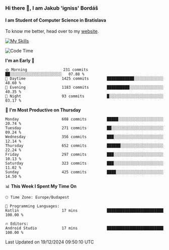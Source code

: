 ### Hi there 👋, I am Jakub 'igniss' Bordáš

#### I am Student of Computer Science in Bratislava
To know me better, head over to my [website](https://bordas.sk).

[![My Skills](https://skillicons.dev/icons?i=js,html,css,figma,svelte,java,kotlin,python,postgresql,typescript,nest,nodejs)](https://bordas.sk)


<!--START_SECTION:waka-->
![Code Time](http://img.shields.io/badge/Code%20Time-1%2C612%20hrs%2026%20mins-blue)

**I'm an Early 🐤** 

```text
🌞 Morning                231 commits         ██░░░░░░░░░░░░░░░░░░░░░░░   07.88 % 
🌆 Daytime                1425 commits        ████████████░░░░░░░░░░░░░   48.60 % 
🌃 Evening                1183 commits        ██████████░░░░░░░░░░░░░░░   40.35 % 
🌙 Night                  93 commits          █░░░░░░░░░░░░░░░░░░░░░░░░   03.17 % 
```
📅 **I'm Most Productive on Thursday** 

```text
Monday                   608 commits         █████░░░░░░░░░░░░░░░░░░░░   20.74 % 
Tuesday                  271 commits         ██░░░░░░░░░░░░░░░░░░░░░░░   09.24 % 
Wednesday                356 commits         ███░░░░░░░░░░░░░░░░░░░░░░   12.14 % 
Thursday                 652 commits         ██████░░░░░░░░░░░░░░░░░░░   22.24 % 
Friday                   297 commits         ███░░░░░░░░░░░░░░░░░░░░░░   10.13 % 
Saturday                 323 commits         ███░░░░░░░░░░░░░░░░░░░░░░   11.02 % 
Sunday                   425 commits         ████░░░░░░░░░░░░░░░░░░░░░   14.50 % 
```


📊 **This Week I Spent My Time On** 

```text
🕑︎ Time Zone: Europe/Budapest

💬 Programming Languages: 
Kotlin                   17 mins             █████████████████████████   100.00 % 

🔥 Editors: 
Android Studio           17 mins             █████████████████████████   100.00 % 
```


 Last Updated on 19/12/2024 09:50:10 UTC
<!--END_SECTION:waka-->
